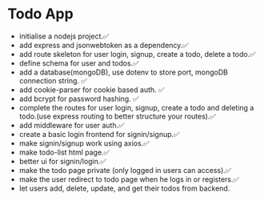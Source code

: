 # Todo App
- initialise a nodejs project.✅
- add express and jsonwebtoken as a dependency.✅
- add route skeleton for user login, signup, create a todo, delete a todo.✅
- define schema for user and todos.✅
- add a database(mongoDB), use dotenv to store port, mongoDB connection string. ✅
- add cookie-parser for cookie based auth. ✅
- add bcrypt for password hashing. ✅
- complete the routes for user login, signup, create a todo and deleting a todo.(use express routing to better structure your routes).✅
- add middleware for user auth.✅
- create a basic login frontend for signin/signup.✅
- make signin/signup work using axios.✅
- make todo-list html page.✅
- better ui for signin/login.✅
- make the todo page private (only logged in users can access).✅
- make the user redirect to todo page when he logs in or registers.✅
- let users add, delete, update, and get their todos from backend.